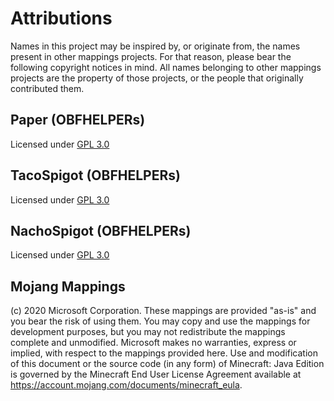 # Attributions

Names in this project may be inspired by, or originate from, the names present in other mappings projects. For that reason, please bear the following copyright notices in mind. All names belonging to other mappings projects are the property of those projects, or the people that originally contributed them.

## Paper (OBFHELPERs)

Licensed under [GPL 3.0](GPL.md)

## TacoSpigot (OBFHELPERs)

Licensed under [GPL 3.0](GPL.md)

## NachoSpigot (OBFHELPERs)

Licensed under [GPL 3.0](GPL.md)

## Mojang Mappings

(c) 2020 Microsoft Corporation. These mappings are provided "as-is" and you bear the risk of using them. You may copy and use the mappings for development purposes, but you may not redistribute the mappings complete and unmodified. Microsoft makes no warranties, express or implied, with respect to the mappings provided here. Use and modification of this document or the source code (in any form) of Minecraft: Java Edition is governed by the Minecraft End User License Agreement available at https://account.mojang.com/documents/minecraft_eula.

